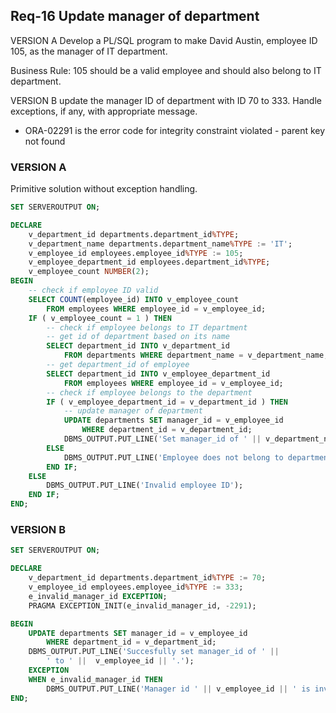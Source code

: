 ## Req-16 Update manager of department


VERSION A
Develop a PL/SQL program to make David Austin, employee ID 105, as the manager of IT department.

Business Rule: 105 should be a valid employee and should also belong to IT department.


VERSION B
update the manager ID of department with ID 70 to 333. Handle exceptions, if any, with appropriate message. 
- ORA-02291 is the error code for integrity constraint violated - parent key not found


### VERSION A
Primitive solution without exception handling.
```sql
SET SERVEROUTPUT ON;

DECLARE
    v_department_id departments.department_id%TYPE;
    v_department_name departments.department_name%TYPE := 'IT';
    v_employee_id employees.employee_id%TYPE := 105;
    v_employee_department_id employees.department_id%TYPE;
    v_employee_count NUMBER(2);
BEGIN   
    -- check if employee ID valid
    SELECT COUNT(employee_id) INTO v_employee_count
        FROM employees WHERE employee_id = v_employee_id;
    IF ( v_employee_count = 1 ) THEN
        -- check if employee belongs to IT department
        -- get id of department based on its name
        SELECT department_id INTO v_department_id 
            FROM departments WHERE department_name = v_department_name; 
        -- get department_id of employee
        SELECT department_id INTO v_employee_department_id 
            FROM employees WHERE employee_id = v_employee_id;
        -- check if employee belongs to the department    
        IF ( v_employee_department_id = v_department_id ) THEN
            -- update manager of department
            UPDATE departments SET manager_id = v_employee_id 
                WHERE department_id = v_department_id;
            DBMS_OUTPUT.PUT_LINE('Set manager_id of ' || v_department_name || ' department to ' ||  v_employee_id || '.');
        ELSE
            DBMS_OUTPUT.PUT_LINE('Employee does not belong to department ' || v_department_name);
        END IF;
    ELSE
        DBMS_OUTPUT.PUT_LINE('Invalid employee ID');
    END IF;
END;
```

### VERSION B
```sql
SET SERVEROUTPUT ON;

DECLARE
    v_department_id departments.department_id%TYPE := 70;
    v_employee_id employees.employee_id%TYPE := 333;
    e_invalid_manager_id EXCEPTION;
    PRAGMA EXCEPTION_INIT(e_invalid_manager_id, -2291);

BEGIN   
    UPDATE departments SET manager_id = v_employee_id 
        WHERE department_id = v_department_id;
    DBMS_OUTPUT.PUT_LINE('Succesfully set manager_id of ' || 
        ' to ' ||  v_employee_id || '.');
    EXCEPTION
    WHEN e_invalid_manager_id THEN
        DBMS_OUTPUT.PUT_LINE('Manager id ' || v_employee_id || ' is invalid.');
END;
```
